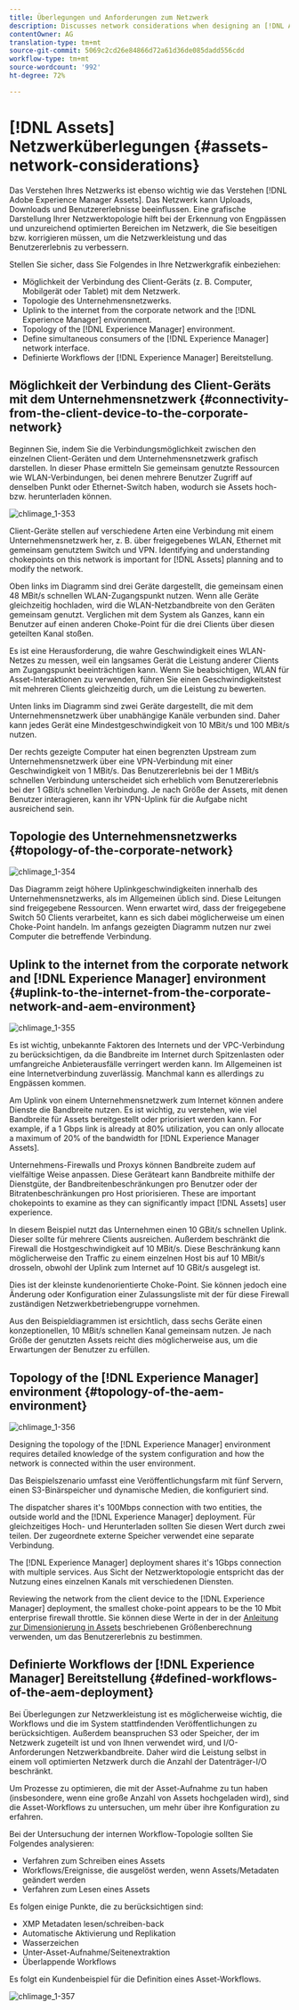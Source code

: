 ```yaml
---
title: Überlegungen und Anforderungen zum Netzwerk
description: Discusses network considerations when designing an [!DNL Adobe Experience Manager Assets] deployment.
contentOwner: AG
translation-type: tm+mt
source-git-commit: 5069c2cd26e84866d72a61d36de085dadd556cdd
workflow-type: tm+mt
source-wordcount: '992'
ht-degree: 72%

---
```



# [!DNL Assets] Netzwerküberlegungen {#assets-network-considerations}

Das Verstehen Ihres Netzwerks ist ebenso wichtig wie das Verstehen [!DNL Adobe Experience Manager Assets]. Das Netzwerk kann Uploads, Downloads und Benutzererlebnisse beeinflussen. Eine grafische Darstellung Ihrer Netzwerktopologie hilft bei der Erkennung von Engpässen und unzureichend optimierten Bereichen im Netzwerk, die Sie beseitigen bzw. korrigieren müssen, um die Netzwerkleistung und das Benutzererlebnis zu verbessern.

Stellen Sie sicher, dass Sie Folgendes in Ihre Netzwerkgrafik einbeziehen:

* Möglichkeit der Verbindung des Client-Geräts (z. B. Computer, Mobilgerät oder Tablet) mit dem Netzwerk.
* Topologie des Unternehmensnetzwerks.
* Uplink to the internet from the corporate network and the [!DNL Experience Manager] environment.
* Topology of the [!DNL Experience Manager] environment.
* Define simultaneous consumers of the [!DNL Experience Manager] network interface.
* Definierte Workflows der [!DNL Experience Manager] Bereitstellung.

## Möglichkeit der Verbindung des Client-Geräts mit dem Unternehmensnetzwerk {#connectivity-from-the-client-device-to-the-corporate-network}

Beginnen Sie, indem Sie die Verbindungsmöglichkeit zwischen den einzelnen Client-Geräten und dem Unternehmensnetzwerk grafisch darstellen. In dieser Phase ermitteln Sie gemeinsam genutzte Ressourcen wie WLAN-Verbindungen, bei denen mehrere Benutzer Zugriff auf denselben Punkt oder Ethernet-Switch haben, wodurch sie Assets hoch- bzw. herunterladen können.

![chlimage_1-353](assets/chlimage_1-353.png)

Client-Geräte stellen auf verschiedene Arten eine Verbindung mit einem Unternehmensnetzwerk her, z. B. über freigegebenes WLAN, Ethernet mit gemeinsam genutztem Switch und VPN. Identifying and understanding chokepoints on this network is important for [!DNL Assets] planning and to modify the network.

Oben links im Diagramm sind drei Geräte dargestellt, die gemeinsam einen 48 MBit/s schnellen WLAN-Zugangspunkt nutzen. Wenn alle Geräte gleichzeitig hochladen, wird die WLAN-Netzbandbreite von den Geräten gemeinsam genutzt. Verglichen mit dem System als Ganzes, kann ein Benutzer auf einen anderen Choke-Point für die drei Clients über diesen geteilten Kanal stoßen.

Es ist eine Herausforderung, die wahre Geschwindigkeit eines WLAN-Netzes zu messen, weil ein langsames Gerät die Leistung anderer Clients am Zugangspunkt beeinträchtigen kann. Wenn Sie beabsichtigen, WLAN für Asset-Interaktionen zu verwenden, führen Sie einen Geschwindigkeitstest mit mehreren Clients gleichzeitig durch, um die Leistung zu bewerten.

Unten links im Diagramm sind zwei Geräte dargestellt, die mit dem Unternehmensnetzwerk über unabhängige Kanäle verbunden sind. Daher kann jedes Gerät eine Mindestgeschwindigkeit von 10 MBit/s und 100 MBit/s nutzen.

Der rechts gezeigte Computer hat einen begrenzten Upstream zum Unternehmensnetzwerk über eine VPN-Verbindung mit einer Geschwindigkeit von 1 MBit/s. Das Benutzererlebnis bei der 1 MBit/s schnellen Verbindung unterscheidet sich erheblich vom Benutzererlebnis bei der 1 GBit/s schnellen Verbindung. Je nach Größe der Assets, mit denen Benutzer interagieren, kann ihr VPN-Uplink für die Aufgabe nicht ausreichend sein.

## Topologie des Unternehmensnetzwerks  {#topology-of-the-corporate-network}

![chlimage_1-354](assets/chlimage_1-354.png)

Das Diagramm zeigt höhere Uplinkgeschwindigkeiten innerhalb des Unternehmensnetzwerks, als im Allgemeinen üblich sind. Diese Leitungen sind freigegebene Ressourcen. Wenn erwartet wird, dass der freigegebene Switch 50 Clients verarbeitet, kann es sich dabei möglicherweise um einen Choke-Point handeln. Im anfangs gezeigten Diagramm nutzen nur zwei Computer die betreffende Verbindung.

## Uplink to the internet from the corporate network and [!DNL Experience Manager] environment {#uplink-to-the-internet-from-the-corporate-network-and-aem-environment}

![chlimage_1-355](assets/chlimage_1-355.png)

Es ist wichtig, unbekannte Faktoren des Internets und der VPC-Verbindung zu berücksichtigen, da die Bandbreite im Internet durch Spitzenlasten oder umfangreiche Anbieterausfälle verringert werden kann. Im Allgemeinen ist eine Internetverbindung zuverlässig. Manchmal kann es allerdings zu Engpässen kommen.

Am Uplink von einem Unternehmensnetzwerk zum Internet können andere Dienste die Bandbreite nutzen. Es ist wichtig, zu verstehen, wie viel Bandbreite für Assets bereitgestellt oder priorisiert werden kann. For example, if a 1 Gbps link is already at 80% utilization, you can only allocate a maximum of 20% of the bandwidth for [!DNL Experience Manager Assets].

Unternehmens-Firewalls und Proxys können Bandbreite zudem auf vielfältige Weise anpassen. Diese Geräteart kann Bandbreite mithilfe der Dienstgüte, der Bandbreitenbeschränkungen pro Benutzer oder der Bitratenbeschränkungen pro Host priorisieren. These are important chokepoints to examine as they can significantly impact [!DNL Assets] user experience.

In diesem Beispiel nutzt das Unternehmen einen 10 GBit/s schnellen Uplink. Dieser sollte für mehrere Clients ausreichen. Außerdem beschränkt die Firewall die Hostgeschwindigkeit auf 10 MBit/s. Diese Beschränkung kann möglicherweise den Traffic zu einem einzelnen Host bis auf 10 MBit/s drosseln, obwohl der Uplink zum Internet auf 10 GBit/s ausgelegt ist.

Dies ist der kleinste kundenorientierte Choke-Point. Sie können jedoch eine Änderung oder Konfiguration einer Zulassungsliste mit der für diese Firewall zuständigen Netzwerkbetriebengruppe vornehmen.

Aus den Beispieldiagrammen ist ersichtlich, dass sechs Geräte einen konzeptionellen, 10 MBit/s schnellen Kanal gemeinsam nutzen. Je nach Größe der genutzten Assets reicht dies möglicherweise aus, um die Erwartungen der Benutzer zu erfüllen.

## Topology of the [!DNL Experience Manager] environment {#topology-of-the-aem-environment}

![chlimage_1-356](assets/chlimage_1-356.png)

Designing the topology of the [!DNL Experience Manager] environment requires detailed knowledge of the system configuration and how the network is connected within the user environment.

Das Beispielszenario umfasst eine Veröffentlichungsfarm mit fünf Servern, einen S3-Binärspeicher und dynamische Medien, die konfiguriert sind.

The dispatcher shares it&#39;s 100Mbps connection with two entities, the outside world and the [!DNL Experience Manager] deployment. Für gleichzeitiges Hoch- und Herunterladen sollten Sie diesen Wert durch zwei teilen. Der zugeordnete externe Speicher verwendet eine separate Verbindung.

The [!DNL Experience Manager] deployment shares it&#39;s 1Gbps connection with multiple services. Aus Sicht der Netzwerktopologie entspricht das der Nutzung eines einzelnen Kanals mit verschiedenen Diensten.

Reviewing the network from the client device to the [!DNL Experience Manager] deployment, the smallest choke-point appears to be the 10 Mbit enterprise firewall throttle. Sie können diese Werte in der in der [Anleitung zur Dimensionierung in Assets](assets-sizing-guide.md) beschriebenen Größenberechnung verwenden, um das Benutzererlebnis zu bestimmen.

## Definierte Workflows der [!DNL Experience Manager] Bereitstellung {#defined-workflows-of-the-aem-deployment}

Bei Überlegungen zur Netzwerkleistung ist es möglicherweise wichtig, die Workflows und die im System stattfindenden Veröffentlichungen zu berücksichtigen. Außerdem beanspruchen S3 oder Speicher, der im Netzwerk zugeteilt ist und von Ihnen verwendet wird, und I/O-Anforderungen Netzwerkbandbreite. Daher wird die Leistung selbst in einem voll optimierten Netzwerk durch die Anzahl der Datenträger-I/O beschränkt.

Um Prozesse zu optimieren, die mit der Asset-Aufnahme zu tun haben (insbesondere, wenn eine große Anzahl von Assets hochgeladen wird), sind die Asset-Workflows zu untersuchen, um mehr über ihre Konfiguration zu erfahren.

Bei der Untersuchung der internen Workflow-Topologie sollten Sie Folgendes analysieren:

* Verfahren zum Schreiben eines Assets
* Workflows/Ereignisse, die ausgelöst werden, wenn Assets/Metadaten geändert werden
* Verfahren zum Lesen eines Assets

Es folgen einige Punkte, die zu berücksichtigen sind:

* XMP Metadaten lesen/schreiben-back
* Automatische Aktivierung und Replikation
* Wasserzeichen  
* Unter-Asset-Aufnahme/Seitenextraktion
* Überlappende Workflows

Es folgt ein Kundenbeispiel für die Definition eines Asset-Workflows.

![chlimage_1-357](assets/chlimage_1-357.png)
